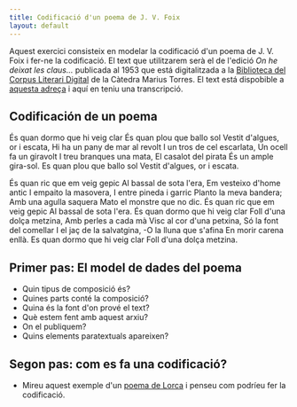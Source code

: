 ```yaml
---
title: Codificació d'un poema de J. V. Foix
layout: default
---
```


Aquest exercici consisteix en modelar la codificació d'un poema de J. V. Foix i fer-ne la codificació. El text que utilitzarem serà el de l'edició *On he deixat les claus...* publicada al 1953 que está digitalitzada a la [Biblioteca del Corpus Literari Digital](http://www.catedramariustorres.udl.cat/materials/biblioteca/index.php) de la Càtedra Marius Torres. El text está dispobible a [aquesta adreça](http://www.catedramariustorres.udl.cat/materials/biblioteca/visor2.php?tipus=cont&autor=foix002&codi=455&pos=48&zoom=2pagines&ordre=edicio) i aquí en teniu una transcripció. 

## Codificación de un poema

És quan dormo que hi veig clar
És quan plou que ballo sol
Vestit d'algues, or i escata,
Hi ha un pany de mar al revolt
I un tros de cel escarlata,
Un ocell fa un giravolt
I treu branques una mata,
El casalot del pirata
És un ample gira-sol.
Es quan plou que ballo sol
Vestit d'algues, or i escata.

És quan ric que em veig gepic
Al bassal de sota l'era,
Em vesteixo d'home antic
I empaito la masovera,
I entre pineda i garric
Planto la meva bandera;
Amb una agulla saquera
Mato el monstre que no dic.
És quan ric que em veig gepic
Al bassal de sota l'era.
És quan dormo que hi veig clar
Foll d'una dolça metzina,
Amb perles a cada mà
Visc al cor d'una petxina,
Só la font del comellar
I el jaç de la salvatgina,
-O la lluna que s'afina
En morir carena enllà.
Es quan dormo que hi veig clar
Foll d'una dolça metzina.

## Primer pas: El model de dades del poema  

- Quin tipus de composició és?
- Quines parts conté la composició?
- Quina és la font d'on prové el text?
- Què estem fent amb aquest arxiu?
- On el publiquem?
- Quins elements paratextuals apareixen?

## Segon pas: com es fa una codificació? 

- Mireu aquest exemple d'un [poema de Lorca](https://tthub.io/aprende/ejemplos/ejemplo-lorca) i penseu com podríeu fer la codificació. 


